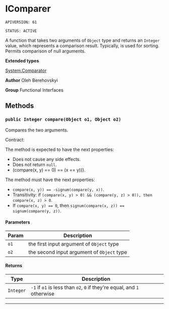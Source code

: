 # IComparer

`APIVERSION: 61`

`STATUS: ACTIVE`

A function that takes two arguments of `Object` type and returns
an `Integer` value, which represents a comparison result. Typically, is used
for sorting. Permits comparison of null arguments.


**Extended types**

[System.Comparator]()

**Author** Oleh Berehovskyi


**Group** Functional Interfaces

## Methods
### `public Integer compare(Object o1, Object o2)`

Compares the two arguments. <p>Contract:</p> The method is expected to have the next properties: <ul>     <li>Does not cause any side effects.</li>     <li>Does not return `null`.</li>     <li>(compare(x, y) == 0) == (x == y))}.</li> </ul> The method must have the next properties: <ul>     <li>`compare(x, y)) == -signum(compare(y, x))`.</li>     <li>Transitivity: if `(compare(x, y) > 0) && (compare(y, z) > 0)), then compare(x, z) > 0`.</li>     <li>If `compare(x, y) == 0`, then `signum(compare(x, z)) == signum(compare(y, z))`.</li> </ul>

#### Parameters

|Param|Description|
|---|---|
|`o1`|the first input argument of `Object` type|
|`o2`|the second input argument of `Object` type|

#### Returns

|Type|Description|
|---|---|
|`Integer`|`-1` if `o1` is less than `o2`, `0` if they're equal, and `1` otherwise|

---
